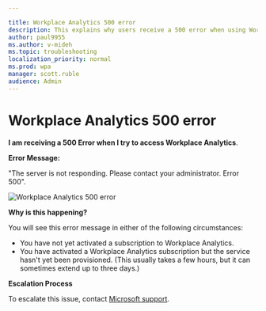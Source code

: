 ```yaml
---

title: Workplace Analytics 500 error
description: This explains why users receive a 500 error when using Workplace Analytics 
author: paul9955
ms.author: v-mideh
ms.topic: troubleshooting
localization_priority: normal 
ms.prod: wpa
manager: scott.ruble
audience: Admin
---
```


# Workplace Analytics 500 error

**I am receiving a 500 Error when I try to access Workplace Analytics**.

**Error Message:** 

"The server is not responding. Please contact your administrator. Error 500".

 ![Workplace Analytics 500 error](../Images/Wpa-tool-500-error.png)

**Why is this happening?** 

You will see this error message in either of the following circumstances:
 * You have not yet activated a subscription to Workplace Analytics. 
 * You have activated a Workplace Analytics subscription but the service hasn't yet been provisioned. (This usually takes a few hours, but it can sometimes extend up to three days.)

<!--
> [!Note] 
> Provisioning typically takes from 24 to 72 hours after purchasing Workplace Analytics licenses.
-->

**Escalation Process** 

To escalate this issue, contact [Microsoft support](https://support.microsoft.com/contactus/).